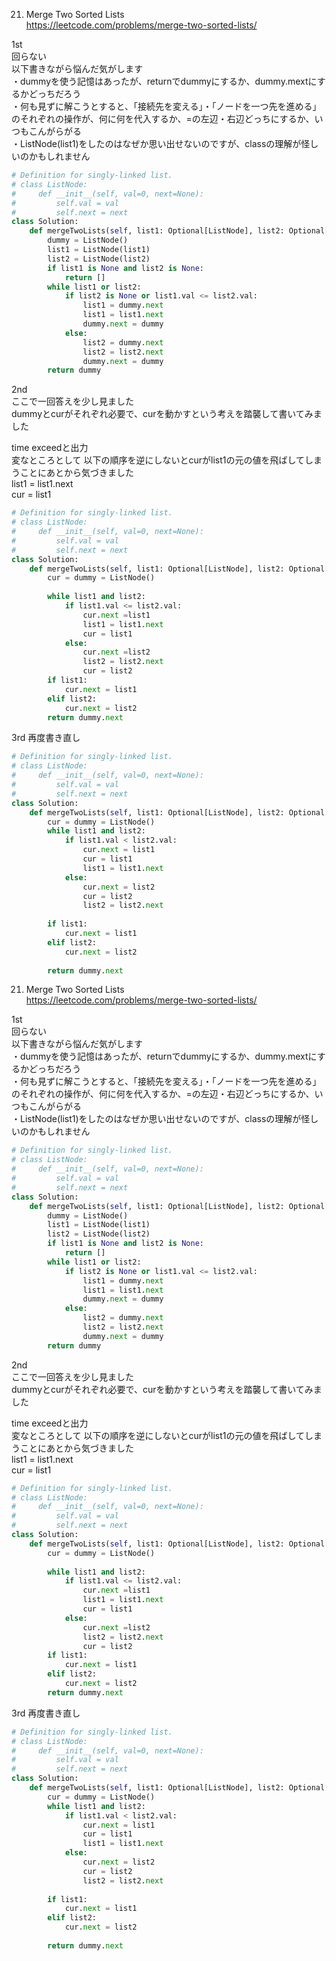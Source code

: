 21. Merge Two Sorted Lists   
https://leetcode.com/problems/merge-two-sorted-lists/

1st   
回らない   
以下書きながら悩んだ気がします   
・dummyを使う記憶はあったが、returnでdummyにするか、dummy.mextにするかどっちだろう   
・何も見ずに解こうとすると、「接続先を変える」・「ノードを一つ先を進める」のそれぞれの操作が、何に何を代入するか、=の左辺・右辺どっちにするか、いつもこんがらがる   
・ListNode(list1)をしたのはなぜか思い出せないのですが、classの理解が怪しいのかもしれません
   
```python
# Definition for singly-linked list.
# class ListNode:
#     def __init__(self, val=0, next=None):
#         self.val = val
#         self.next = next
class Solution:
    def mergeTwoLists(self, list1: Optional[ListNode], list2: Optional[ListNode]) -> Optional[ListNode]:
        dummy = ListNode()
        list1 = ListNode(list1)
        list2 = ListNode(list2)
        if list1 is None and list2 is None:
            return []
        while list1 or list2:
            if list2 is None or list1.val <= list2.val:
                list1 = dummy.next
                list1 = list1.next
                dummy.next = dummy
            else:
                list2 = dummy.next
                list2 = list2.next
                dummy.next = dummy               
        return dummy

```

2nd   
ここで一回答えを少し見ました   
dummyとcurがそれぞれ必要で、curを動かすという考えを踏襲して書いてみました   

time exceedと出力   
変なところとして 以下の順序を逆にしないとcurがlist1の元の値を飛ばしてしまうことにあとから気づきました   
list1 = list1.next   
cur = list1


```python
# Definition for singly-linked list.
# class ListNode:
#     def __init__(self, val=0, next=None):
#         self.val = val
#         self.next = next
class Solution:
    def mergeTwoLists(self, list1: Optional[ListNode], list2: Optional[ListNode]) -> Optional[ListNode]:
        cur = dummy = ListNode()
        
        while list1 and list2:
            if list1.val <= list2.val:
                cur.next =list1
                list1 = list1.next
                cur = list1
            else:
                cur.next =list2
                list2 = list2.next
                cur = list2
        if list1:
            cur.next = list1
        elif list2:
            cur.next = list2
        return dummy.next
```

3rd
再度書き直し
```python
# Definition for singly-linked list.
# class ListNode:
#     def __init__(self, val=0, next=None):
#         self.val = val
#         self.next = next
class Solution:
    def mergeTwoLists(self, list1: Optional[ListNode], list2: Optional[ListNode]) -> Optional[ListNode]:
        cur = dummy = ListNode()
        while list1 and list2:               
            if list1.val < list2.val:
                cur.next = list1
                cur = list1
                list1 = list1.next
            else:
                cur.next = list2
                cur = list2
                list2 = list2.next
                
        if list1:
            cur.next = list1
        elif list2:
            cur.next = list2
        
        return dummy.next
```
21. Merge Two Sorted Lists   
https://leetcode.com/problems/merge-two-sorted-lists/

1st   
回らない   
以下書きながら悩んだ気がします   
・dummyを使う記憶はあったが、returnでdummyにするか、dummy.mextにするかどっちだろう   
・何も見ずに解こうとすると、「接続先を変える」・「ノードを一つ先を進める」のそれぞれの操作が、何に何を代入するか、=の左辺・右辺どっちにするか、いつもこんがらがる   
・ListNode(list1)をしたのはなぜか思い出せないのですが、classの理解が怪しいのかもしれません
   
```python
# Definition for singly-linked list.
# class ListNode:
#     def __init__(self, val=0, next=None):
#         self.val = val
#         self.next = next
class Solution:
    def mergeTwoLists(self, list1: Optional[ListNode], list2: Optional[ListNode]) -> Optional[ListNode]:
        dummy = ListNode()
        list1 = ListNode(list1)
        list2 = ListNode(list2)
        if list1 is None and list2 is None:
            return []
        while list1 or list2:
            if list2 is None or list1.val <= list2.val:
                list1 = dummy.next
                list1 = list1.next
                dummy.next = dummy
            else:
                list2 = dummy.next
                list2 = list2.next
                dummy.next = dummy               
        return dummy

```

2nd   
ここで一回答えを少し見ました   
dummyとcurがそれぞれ必要で、curを動かすという考えを踏襲して書いてみました   

time exceedと出力   
変なところとして 以下の順序を逆にしないとcurがlist1の元の値を飛ばしてしまうことにあとから気づきました   
list1 = list1.next   
cur = list1


```python
# Definition for singly-linked list.
# class ListNode:
#     def __init__(self, val=0, next=None):
#         self.val = val
#         self.next = next
class Solution:
    def mergeTwoLists(self, list1: Optional[ListNode], list2: Optional[ListNode]) -> Optional[ListNode]:
        cur = dummy = ListNode()
        
        while list1 and list2:
            if list1.val <= list2.val:
                cur.next =list1
                list1 = list1.next
                cur = list1
            else:
                cur.next =list2
                list2 = list2.next
                cur = list2
        if list1:
            cur.next = list1
        elif list2:
            cur.next = list2
        return dummy.next
```

3rd
再度書き直し
```python
# Definition for singly-linked list.
# class ListNode:
#     def __init__(self, val=0, next=None):
#         self.val = val
#         self.next = next
class Solution:
    def mergeTwoLists(self, list1: Optional[ListNode], list2: Optional[ListNode]) -> Optional[ListNode]:
        cur = dummy = ListNode()
        while list1 and list2:               
            if list1.val < list2.val:
                cur.next = list1
                cur = list1
                list1 = list1.next
            else:
                cur.next = list2
                cur = list2
                list2 = list2.next
                
        if list1:
            cur.next = list1
        elif list2:
            cur.next = list2
        
        return dummy.next
```
